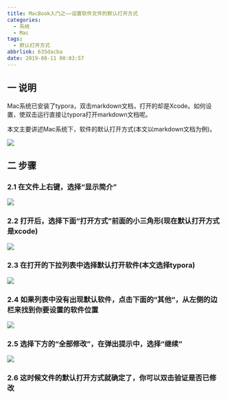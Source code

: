 ```yaml
---
title: MacBook入门之——设置软件文件的默认打开方式
categories:
  - 系统
  - Mac
tags:
  - 默认打开方式
abbrlink: 635dacba
date: 2019-08-11 00:03:57
---
```


## 一 说明

Mac系统已安装了typora，双击markdown文档，打开的却是Xcode。如何设置，使双击运行直接让typora打开markdown文档呢。  

本文主要讲述Mac系统下，软件的默认打开方式(本文以markdown文档为例)。

<!--more-->

![][1]
## 二 步骤

### 2.1 在文件上右键，选择“显示简介”
![][2]
### 2.2 打开后，选择下面“打开方式”前面的小三角形(现在默认打开方式是xcode)
![][3]
### 2.3 在打开的下拉列表中选择默认打开软件(本文选择typora)
![][4]
### 2.4 如果列表中没有出现默认软件，点击下面的“其他“，从左侧的边栏来找到你要设置的软件位置
![][5]
### 2.5 选择下方的“全部修改”，在弹出提示中，选择“继续”
![][6]
### 2.6 这时候文件的默认打开方式就确定了，你可以双击验证是否已修改



[1]: https://fastly.jsdelivr.net/gh/PGzxc/CDN@master/blog-image/mac-default-setting-open-xcode.png
[2]: https://fastly.jsdelivr.net/gh/PGzxc/CDN@master/blog-image/mac-default-setting-show-brief.png
[3]: https://fastly.jsdelivr.net/gh/PGzxc/CDN@master/blog-image/mac-default-setting-open-way.png
[4]: https://fastly.jsdelivr.net/gh/PGzxc/CDN@master/blog-image/mac-default-setting-open-typora.png
[5]: https://fastly.jsdelivr.net/gh/PGzxc/CDN@master/blog-image/mac-default-setting-open-other.png
[6]: https://fastly.jsdelivr.net/gh/PGzxc/CDN@master/blog-image/mac-default-setting-all-config.png

